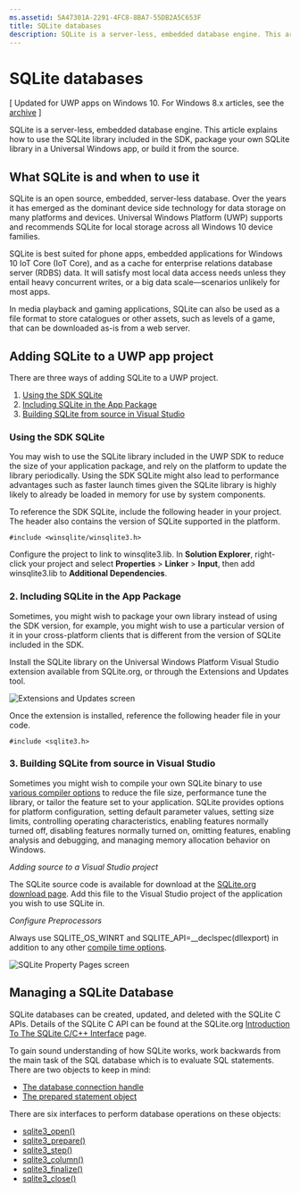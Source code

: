```yaml
---
ms.assetid: 5A47301A-2291-4FC8-8BA7-55DB2A5C653F
title: SQLite databases
description: SQLite is a server-less, embedded database engine. This article explains how to use the SQLite library included in the SDK, package your own SQLite library in a Universal Windows app, or build it from the source.
---
```

# SQLite databases

\[ Updated for UWP apps on Windows 10. For Windows 8.x articles, see the [archive](http://go.microsoft.com/fwlink/p/?linkid=619132) \]


SQLite is a server-less, embedded database engine. This article explains how to use the SQLite library included in the SDK, package your own SQLite library in a Universal Windows app, or build it from the source.

## What SQLite is and when to use it

SQLite is an open source, embedded, server-less database. Over the years it has emerged as the dominant device side technology for data storage on many platforms and devices. Universal Windows Platform (UWP) supports and recommends SQLite for local storage across all Windows 10 device families.

SQLite is best suited for phone apps, embedded applications for Windows 10 IoT Core (IoT Core), and as a cache for enterprise relations database server (RDBS) data. It will satisfy most local data access needs unless they entail heavy concurrent writes, or a big data scale—scenarios unlikely for most apps.

In media playback and gaming applications, SQLite can also be used as a file format to store catalogues or other assets, such as levels of a game, that can be downloaded as-is from a web server.

## Adding SQLite to a UWP app project

There are three ways of adding SQLite to a UWP project.

1.  [Using the SDK SQLite](#using-the-sdk-sqlite)
2.  [Including SQLite in the App Package](#including-sqlite-in-the-app-package)
3.  [Building SQLite from source in Visual Studio](#building-sqlite-from-source-in-visual-studio)

### Using the SDK SQLite

You may wish to use the SQLite library included in the UWP SDK to reduce the size of your application package, and rely on the platform to update the library periodically. Using the SDK SQLite might also lead to performance advantages such as faster launch times given the SQLite library is highly likely to already be loaded in memory for use by system components.

To reference the SDK SQLite, include the following header in your project. The header also contains the version of SQLite supported in the platform.

`#include <winsqlite/winsqlite3.h>`

Configure the project to link to winsqlite3.lib. In **Solution Explorer**, right-click your project and select **Properties** &gt; **Linker** &gt; **Input**, then add winsqlite3.lib to **Additional Dependencies**.

### 2. Including SQLite in the App Package

Sometimes, you might wish to package your own library instead of using the SDK version, for example, you might wish to use a particular version of it in your cross-platform clients that is different from the version of SQLite included in the SDK.

Install the SQLite library on the Universal Windows Platform Visual Studio extension available from SQLite.org, or through the Extensions and Updates tool.

![Extensions and Updates screen](./images/extensions-and-updates.png)

Once the extension is installed, reference the following header file in your code.

`#include <sqlite3.h>`

### 3. Building SQLite from source in Visual Studio

Sometimes you might wish to compile your own SQLite binary to use [various compiler options](http://www.sqlite.org/compile.html) to reduce the file size, performance tune the library, or tailor the feature set to your application. SQLite provides options for platform configuration, setting default parameter values, setting size limits, controlling operating characteristics, enabling features normally turned off, disabling features normally turned on, omitting features, enabling analysis and debugging, and managing memory allocation behavior on Windows.

*Adding source to a Visual Studio project*

The SQLite source code is available for download at the [SQLite.org download page](https://www.sqlite.org/download.html). Add this file to the Visual Studio project of the application you wish to use SQLite in.

*Configure Preprocessors*

Always use SQLITE\_OS\_WINRT and SQLITE\_API=\_\_declspec(dllexport) in addition to any other [compile time options](http://www.sqlite.org/compile.html).

![SQLite Property Pages screen](./images/property-pages.png)

## Managing a SQLite Database

SQLite databases can be created, updated, and deleted with the SQLite C APIs. Details of the SQLite C API can be found at the SQLite.org [Introduction To The SQLite C/C++ Interface](http://www.sqlite.org/cintro.html) page.

To gain sound understanding of how SQLite works, work backwards from the main task of the SQL database which is to evaluate SQL statements. There are two objects to keep in mind:

-   [The database connection handle](https://www.sqlite.org/c3ref/sqlite3.html)
-   [The prepared statement object](https://www.sqlite.org/c3ref/stmt.html)

There are six interfaces to perform database operations on these objects:

-   [sqlite3\_open()](https://web.archive.org/web/20141228070025/http:/www.sqlite.org/c3ref/open.html)
-   [sqlite3\_prepare()](https://web.archive.org/web/20141228070025/http:/www.sqlite.org/c3ref/prepare.html)
-   [sqlite3\_step()](https://web.archive.org/web/20141228070025/http:/www.sqlite.org/c3ref/step.html)
-   [sqlite3\_column()](https://web.archive.org/web/20141228070025/http:/www.sqlite.org/c3ref/column_blob.html)
-   [sqlite3\_finalize()](https://web.archive.org/web/20141228070025/http:/www.sqlite.org/c3ref/finalize.html)
-   [sqlite3\_close()](https://web.archive.org/web/20141228070025/http:/www.sqlite.org/c3ref/close.html)

 

 






<!--HONumber=Mar16_HO2-->



